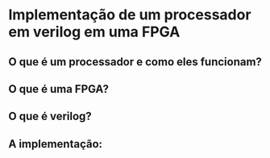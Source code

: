# Implementação de um processador em verilog em uma FPGA

## O que é um processador e como eles funcionam?

## O que é uma FPGA?

## O  que é verilog?

## A implementação:

